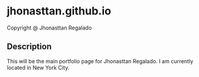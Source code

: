 # jhonasttan.github.io
 Copyright @ Jhonasttan Regalado
## Description
This will be the main portfolio page for Jhonasttan Regalado. I am
currently located in New York City.
